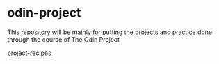 # odin-project
This repository will be mainly for putting the projects and practice done through the course of The Odin Project

[project-recipes](https://reynelb.github.io/odin-project/foundations/project-recipes)


